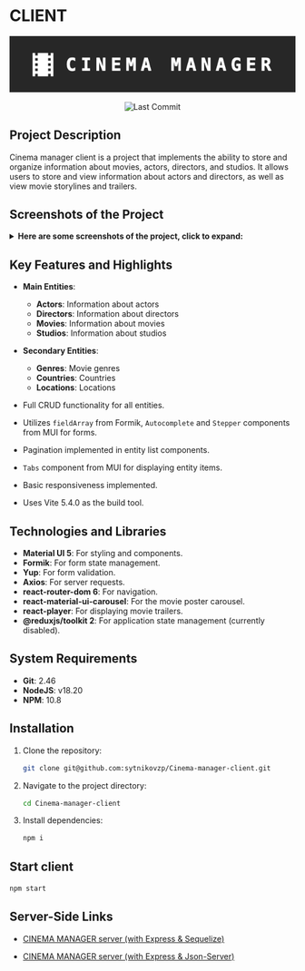 # CLIENT

<p align="center">
  <img src="./screenshots/logo.png" alt="Cinema Manager Logo">
</p>

<p align="center">
  <img src="https://img.shields.io/github/last-commit/sytnikovzp/Cinema-manager-server" alt="Last Commit">
</p>

## Project Description

Cinema manager client is a project that implements the ability to store and organize information about movies, actors, directors, and studios. It allows users to store and view information about actors and directors, as well as view movie storylines and trailers.

## Screenshots of the Project

<details>
  <summary><strong>Here are some screenshots of the project, click to expand:</strong></summary>
  
  
![Home page](./screenshots/1.jpg)

![Home page (white theme)](./screenshots/2.jpg)

![Actor list](./screenshots/3.jpg)

![Actor item](./screenshots/4.jpg)

![Movie list](./screenshots/5.jpg)

![Movie item](./screenshots/6.jpg)

![Movie form (stepper)](./screenshots/7.jpg)

![Movie form (fieldArray & autocomplete)](./screenshots/8.jpg)

![Movie form (fieldArray & autocomplete)](./screenshots/9.jpg)

![Movie form (movie storyline)](./screenshots/10.jpg)

![Actor form (datepicker)](./screenshots/11.jpg)

![Director form (datepicker)](./screenshots/12.jpg)

![Service entities list (with Tabs)](./screenshots/13.jpg)

![Service entities list (with Tabs)](./screenshots/14.jpg)

![Adaptivity (mobile view)](./screenshots/15.jpg)

![Adaptivity (tablet view)](./screenshots/16.jpg)

</details>

## Key Features and Highlights

- **Main Entities**:

  - **Actors**: Information about actors
  - **Directors**: Information about directors
  - **Movies**: Information about movies
  - **Studios**: Information about studios

- **Secondary Entities**:

  - **Genres**: Movie genres
  - **Countries**: Countries
  - **Locations**: Locations

- Full CRUD functionality for all entities.
- Utilizes `fieldArray` from Formik, `Autocomplete` and `Stepper` components from MUI for forms.
- Pagination implemented in entity list components.
- `Tabs` component from MUI for displaying entity items.
- Basic responsiveness implemented.
- Uses Vite 5.4.0 as the build tool.

## Technologies and Libraries

- **Material UI 5**: For styling and components.
- **Formik**: For form state management.
- **Yup**: For form validation.
- **Axios**: For server requests.
- **react-router-dom 6**: For navigation.
- **react-material-ui-carousel**: For the movie poster carousel.
- **react-player**: For displaying movie trailers.
- **@reduxjs/toolkit 2**: For application state management (currently disabled).

## System Requirements

- **Git**: 2.46
- **NodeJS**: v18.20
- **NPM**: 10.8

## Installation

1. Clone the repository:
   ```bash
   git clone git@github.com:sytnikovzp/Cinema-manager-client.git
   ```
2. Navigate to the project directory:
   ```bash
   cd Cinema-manager-client
   ```
3. Install dependencies:

   ```bash
   npm i
   ```

## Start client

```bash
npm start
```

## Server-Side Links

- [CINEMA MANAGER server (with Express & Sequelize)](https://github.com/sytnikovzp/Cinema-manager-server)

- [CINEMA MANAGER server (with Express & Json-Server)](https://github.com/sytnikovzp/Cinema-manager-json-server)
